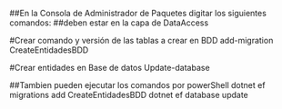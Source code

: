 ##En la Consola de Administrador de Paquetes digitar los siguientes comandos:
##deben estar en la capa de DataAccess

#Crear comando y versión de las tablas a crear en BDD
add-migration CreateEntidadesBDD

#Crear entidades en Base de datos
Update-database


##Tambien pueden ejecutar los comandos por powerShell
dotnet ef migrations add CreateEntidadesBDD
dotnet ef database update
